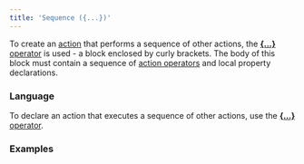 ```yaml
---
title: 'Sequence ({...})'
---
```


To create an [action](Actions.md) that performs a sequence of other actions, the [**{...}** operator](Operator_....md) is used - a block enclosed by curly brackets. The body of this block must contain a sequence of [action operators](Оperators.md) and local property declarations.

### Language

To declare an action that executes a sequence of other actions, use the [**{...}** operator](Operator_....md). 

### Examples

